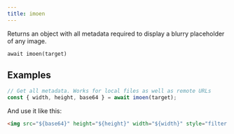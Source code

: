 ```yaml
---
title: imoen
---
```


<div class="lead">
  Returns an object with all metadata required to display a blurry placeholder of
  any image.
</div>

`await imoen(target)`

## Examples

```js
// Get all metadata. Works for local files as well as remote URLs
const { width, height, base64 } = await imoen(target);
```

And use it like this:

```html
<img src="${base64}" height="${height}" width="${width}" style="filter:blur(5px)" />
```
